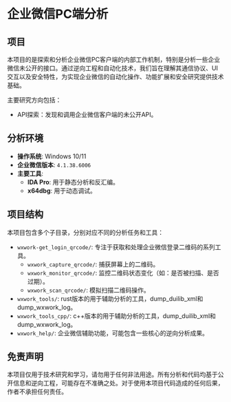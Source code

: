 # 企业微信PC端分析

## 项目

本项目的是探索和分析企业微信PC客户端的内部工作机制，特别是分析一些企业微信未公开的接口。通过逆向工程和自动化技术，我们旨在理解其通信协议、UI交互以及安全特性，为实现企业微信的自动化操作、功能扩展和安全研究提供技术基础。

主要研究方向包括：
*   API探索：发现和调用企业微信客户端的未公开API。

## 分析环境

*   **操作系统**: Windows 10/11
*   **企业微信版本**: `4.1.38.6006`
*   **主要工具**:
    *   **IDA Pro**: 用于静态分析和反汇编。
    *   **x64dbg**: 用于动态调试。

## 项目结构

本项目包含多个子目录，分别对应不同的分析任务和工具：

*   `wxwork-get_login_qrcode/`: 专注于获取和处理企业微信登录二维码的系列工具。
    *   `wxwork_capture_qrcode/`: 捕获屏幕上的二维码。
    *   `wxwork_monitor_qrcode/`: 监控二维码状态变化（如：是否被扫描、是否过期）。
    *   `wxwork_scan_qrcode/`: 模拟扫描二维码操作。
*   `wxwork_tools/`: rust版本的用于辅助分析的工具，dump_duilib_xml和dump_wxwork_log。
*   `wxwork_tools_cpp/`: c++版本的用于辅助分析的工具，dump_duilib_xml和dump_wxwork_log。
*   `wxwork_help/`: 企业微信辅助功能，可能包含一些核心的逆向分析成果。


## 免责声明

本项目仅用于技术研究和学习，请勿用于任何非法用途。所有分析和代码均基于公开信息和逆向工程，可能存在不准确之处。对于使用本项目代码造成的任何后果，作者不承担任何责任。
